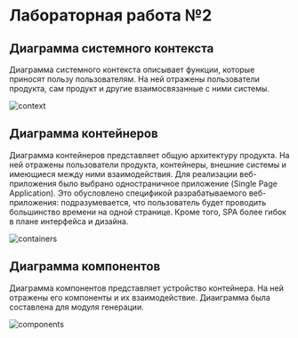 # Лабораторная работа №2

## Диаграмма системного контекста
Диаграмма системного контекста описывает функции, которые приносят пользу пользователям. На ней отражены пользователи продукта, сам продукт и другие взаимосвязанные с ними системы.

![context](https://github.com/U-2745/software_architecture/assets/78296925/fa68e8be-eced-4af7-bec4-60afcb17a441)

## Диаграмма контейнеров

Диаграмма контейнеров представляет общую архитектуру продукта. На ней отражены пользователи продукта, контейнеры, внешние системы и имеющиеся между ними взаимодействия.
Для реализации веб-приложения было выбрано одностраничное приложение (Single Page Application). Это обусловлено спецификой разрабатываемого веб-приложения: подразумевается, что пользователь будет проводить большинство времени на одной странице. Кроме того, SPA более гибок в плане интерфейса и дизайна.

![containers](https://github.com/U-2745/software_architecture/assets/78296925/8e8bd4f9-6953-4407-abdd-d40678391654)

## Диаграмма компонентов
Диаграмма компонентов представляет устройство контейнера. На ней отражены его компоненты и их взаимодействие.
Диаиграмма была составлена для модуля генерации.

![components](https://github.com/U-2745/software_architecture/assets/78296925/907a5f40-7d95-45ab-8302-016320d30437)
